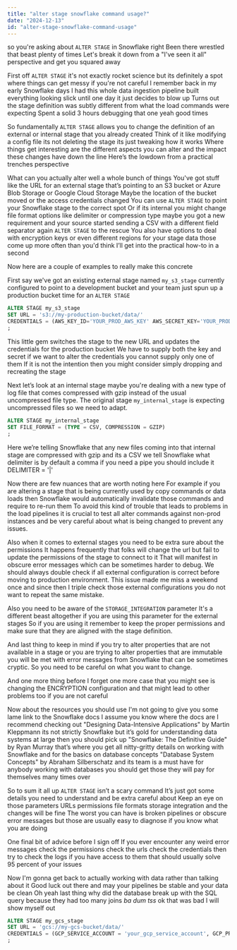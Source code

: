```yaml
---
title: "alter stage snowflake command usage?"
date: "2024-12-13"
id: "alter-stage-snowflake-command-usage"
---
```


so you're asking about `ALTER STAGE` in Snowflake right Been there wrestled that beast plenty of times Let's break it down from a "I've seen it all" perspective and get you squared away

First off `ALTER STAGE` it's not exactly rocket science but its definitely a spot where things can get messy if you're not careful I remember back in my early Snowflake days I had this whole data ingestion pipeline built everything looking slick until one day it just decides to blow up Turns out the stage definition was subtly different from what the load commands were expecting Spent a solid 3 hours debugging that one yeah good times

So fundamentally `ALTER STAGE` allows you to change the definition of an external or internal stage that you already created Think of it like modifying a config file its not deleting the stage its just tweaking how it works Where things get interesting are the different aspects you can alter and the impact these changes have down the line Here’s the lowdown from a practical trenches perspective

What can you actually alter well a whole bunch of things You've got stuff like the URL for an external stage that’s pointing to an S3 bucket or Azure Blob Storage or Google Cloud Storage Maybe the location of the bucket moved or the access credentials changed You can use `ALTER STAGE` to point your Snowflake stage to the correct spot Or if its internal you might change file format options like delimiter or compression type maybe you got a new requirement and your source started sending a CSV with a different field separator again `ALTER STAGE` to the rescue You also have options to deal with encryption keys or even different regions for your stage data those come up more often than you'd think I’ll get into the practical how-to in a second

Now here are a couple of examples to really make this concrete

First say we've got an existing external stage named `my_s3_stage` currently configured to point to a development bucket and your team just spun up a production bucket  time for an `ALTER STAGE`

```sql
ALTER STAGE my_s3_stage
SET URL = 's3://my-production-bucket/data/'
CREDENTIALS = (AWS_KEY_ID='YOUR_PROD_AWS_KEY' AWS_SECRET_KEY='YOUR_PROD_AWS_SECRET')
;
```

This little gem switches the stage to the new URL and updates the credentials for the production bucket We have to supply both the key and secret if we want to alter the credentials you cannot supply only one of them If it is not the intention then you might consider simply dropping and recreating the stage

Next let’s look at an internal stage maybe you're dealing with a new type of log file that comes compressed with gzip instead of the usual uncompressed file type. The original stage `my_internal_stage` is expecting uncompressed files so we need to adapt.

```sql
ALTER STAGE my_internal_stage
SET FILE_FORMAT = (TYPE = CSV, COMPRESSION = GZIP)
;
```

Here we’re telling Snowflake that any new files coming into that internal stage are compressed with gzip and its a CSV we tell Snowflake what delimiter is by default a comma if you need a pipe you should include it DELIMITER = '|'

Now there are few nuances that are worth noting here For example if you are altering a stage that is being currently used by copy commands or data loads then Snowflake would automatically invalidate those commands and require to re-run them To avoid this kind of trouble that leads to problems in the load pipelines it is crucial to test all alter commands against non-prod instances and be very careful about what is being changed to prevent any issues.

Also when it comes to external stages you need to be extra sure about the permissions It happens frequently that folks will change the url but fail to update the permissions of the stage to connect to it That will manifest in obscure error messages which can be sometimes harder to debug. We should always double check if all external configuration is correct before moving to production environment. This issue made me miss a weekend once and since then I triple check those external configurations you do not want to repeat the same mistake.

Also you need to be aware of the `STORAGE_INTEGRATION` parameter It's a different beast altogether if you are using this parameter for the external stages So if you are using it remember to keep the proper permissions and make sure that they are aligned with the stage definition.

And last thing to keep in mind if you try to alter properties that are not available in a stage or you are trying to alter properties that are immutable you will be met with error messages from Snowflake that can be sometimes cryptic. So you need to be careful on what you want to change.

And one more thing before I forget one more case that you might see is changing the ENCRYPTION configuration and that might lead to other problems too if you are not careful

Now about the resources you should use I'm not going to give you some lame link to the Snowflake docs I assume you know where the docs are I recommend checking out "Designing Data-Intensive Applications" by Martin Kleppmann its not strictly Snowflake but it’s gold for understanding data systems at large then you should pick up "Snowflake: The Definitive Guide" by Ryan Murray that’s where you get all nitty-gritty details on working with Snowflake and for the basics on database concepts "Database System Concepts" by Abraham Silberschatz and its team is a must have for anybody working with databases you should get those they will pay for themselves many times over

So to sum it all up `ALTER STAGE` isn’t a scary command It’s just got some details you need to understand and be extra careful about Keep an eye on those parameters URLs permissions file formats storage integration and the changes will be fine The worst you can have is broken pipelines or obscure error messages but those are usually easy to diagnose if you know what you are doing

One final bit of advice before I sign off If you ever encounter any weird error messages check the permissions check the urls check the credentials then try to check the logs if you have access to them that should usually solve 95 percent of your issues

Now I'm gonna get back to actually working with data rather than talking about it Good luck out there and may your pipelines be stable and your data be clean
Oh yeah last thing why did the database break up with the SQL query because they had too many joins *ba dum tss* ok that was bad I will show myself out
```sql
ALTER STAGE my_gcs_stage
SET URL = 'gcs://my-gcs-bucket/data/'
CREDENTIALS = (GCP_SERVICE_ACCOUNT = 'your_gcp_service_account', GCP_PRIVATE_KEY = 'your_gcp_private_key')
;
```
